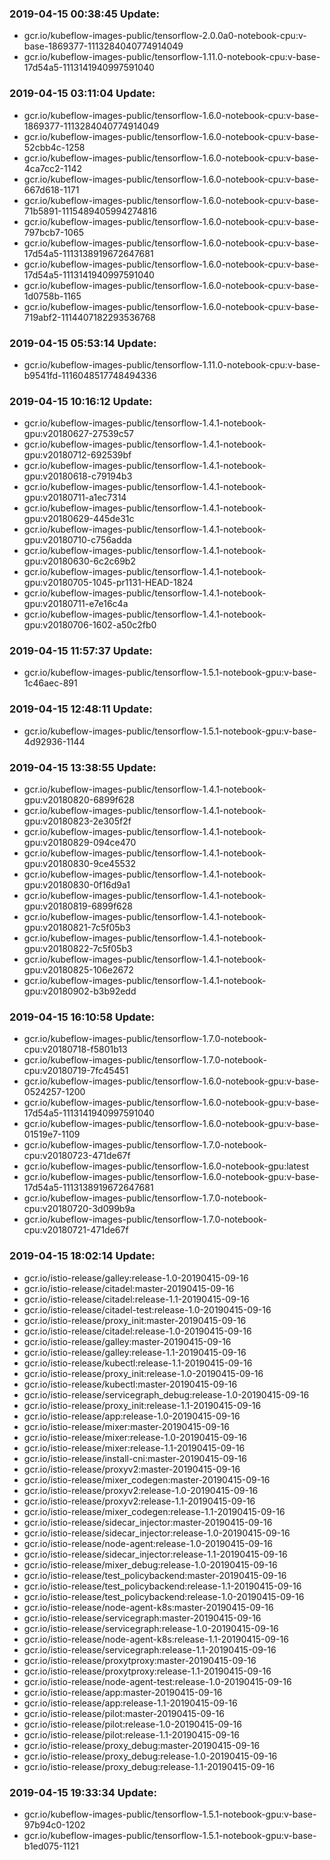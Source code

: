 ### 2019-04-15 00:38:45 Update:

- gcr.io/kubeflow-images-public/tensorflow-2.0.0a0-notebook-cpu:v-base-1869377-1113284040774914049
- gcr.io/kubeflow-images-public/tensorflow-1.11.0-notebook-cpu:v-base-17d54a5-1113141940997591040
### 2019-04-15 03:11:04 Update:

- gcr.io/kubeflow-images-public/tensorflow-1.6.0-notebook-cpu:v-base-1869377-1113284040774914049
- gcr.io/kubeflow-images-public/tensorflow-1.6.0-notebook-cpu:v-base-52cbb4c-1258
- gcr.io/kubeflow-images-public/tensorflow-1.6.0-notebook-cpu:v-base-4ca7cc2-1142
- gcr.io/kubeflow-images-public/tensorflow-1.6.0-notebook-cpu:v-base-667d618-1171
- gcr.io/kubeflow-images-public/tensorflow-1.6.0-notebook-cpu:v-base-71b5891-1115489405994274816
- gcr.io/kubeflow-images-public/tensorflow-1.6.0-notebook-cpu:v-base-797bcb7-1065
- gcr.io/kubeflow-images-public/tensorflow-1.6.0-notebook-cpu:v-base-17d54a5-1113138919672647681
- gcr.io/kubeflow-images-public/tensorflow-1.6.0-notebook-cpu:v-base-17d54a5-1113141940997591040
- gcr.io/kubeflow-images-public/tensorflow-1.6.0-notebook-cpu:v-base-1d0758b-1165
- gcr.io/kubeflow-images-public/tensorflow-1.6.0-notebook-cpu:v-base-719abf2-1114407182293536768
### 2019-04-15 05:53:14 Update:

- gcr.io/kubeflow-images-public/tensorflow-1.11.0-notebook-cpu:v-base-b9541fd-1116048517748494336
### 2019-04-15 10:16:12 Update:

- gcr.io/kubeflow-images-public/tensorflow-1.4.1-notebook-gpu:v20180627-27539c57
- gcr.io/kubeflow-images-public/tensorflow-1.4.1-notebook-gpu:v20180712-692539bf
- gcr.io/kubeflow-images-public/tensorflow-1.4.1-notebook-gpu:v20180618-c79194b3
- gcr.io/kubeflow-images-public/tensorflow-1.4.1-notebook-gpu:v20180711-a1ec7314
- gcr.io/kubeflow-images-public/tensorflow-1.4.1-notebook-gpu:v20180629-445de31c
- gcr.io/kubeflow-images-public/tensorflow-1.4.1-notebook-gpu:v20180710-c756adda
- gcr.io/kubeflow-images-public/tensorflow-1.4.1-notebook-gpu:v20180630-6c2c69b2
- gcr.io/kubeflow-images-public/tensorflow-1.4.1-notebook-gpu:v20180705-1045-pr1131-HEAD-1824
- gcr.io/kubeflow-images-public/tensorflow-1.4.1-notebook-gpu:v20180711-e7e16c4a
- gcr.io/kubeflow-images-public/tensorflow-1.4.1-notebook-gpu:v20180706-1602-a50c2fb0
### 2019-04-15 11:57:37 Update:

- gcr.io/kubeflow-images-public/tensorflow-1.5.1-notebook-gpu:v-base-1c46aec-891
### 2019-04-15 12:48:11 Update:

- gcr.io/kubeflow-images-public/tensorflow-1.5.1-notebook-gpu:v-base-4d92936-1144
### 2019-04-15 13:38:55 Update:

- gcr.io/kubeflow-images-public/tensorflow-1.4.1-notebook-gpu:v20180820-6899f628
- gcr.io/kubeflow-images-public/tensorflow-1.4.1-notebook-gpu:v20180823-2e305f2f
- gcr.io/kubeflow-images-public/tensorflow-1.4.1-notebook-gpu:v20180829-094ce470
- gcr.io/kubeflow-images-public/tensorflow-1.4.1-notebook-gpu:v20180830-9ce45532
- gcr.io/kubeflow-images-public/tensorflow-1.4.1-notebook-gpu:v20180830-0f16d9a1
- gcr.io/kubeflow-images-public/tensorflow-1.4.1-notebook-gpu:v20180819-6899f628
- gcr.io/kubeflow-images-public/tensorflow-1.4.1-notebook-gpu:v20180821-7c5f05b3
- gcr.io/kubeflow-images-public/tensorflow-1.4.1-notebook-gpu:v20180822-7c5f05b3
- gcr.io/kubeflow-images-public/tensorflow-1.4.1-notebook-gpu:v20180825-106e2672
- gcr.io/kubeflow-images-public/tensorflow-1.4.1-notebook-gpu:v20180902-b3b92edd
### 2019-04-15 16:10:58 Update:

- gcr.io/kubeflow-images-public/tensorflow-1.7.0-notebook-cpu:v20180718-f5801b13
- gcr.io/kubeflow-images-public/tensorflow-1.7.0-notebook-cpu:v20180719-7fc45451
- gcr.io/kubeflow-images-public/tensorflow-1.6.0-notebook-gpu:v-base-0524257-1200
- gcr.io/kubeflow-images-public/tensorflow-1.6.0-notebook-gpu:v-base-17d54a5-1113141940997591040
- gcr.io/kubeflow-images-public/tensorflow-1.6.0-notebook-gpu:v-base-01519e7-1109
- gcr.io/kubeflow-images-public/tensorflow-1.7.0-notebook-cpu:v20180723-471de67f
- gcr.io/kubeflow-images-public/tensorflow-1.6.0-notebook-gpu:latest
- gcr.io/kubeflow-images-public/tensorflow-1.6.0-notebook-gpu:v-base-17d54a5-1113138919672647681
- gcr.io/kubeflow-images-public/tensorflow-1.7.0-notebook-cpu:v20180720-3d099b9a
- gcr.io/kubeflow-images-public/tensorflow-1.7.0-notebook-cpu:v20180721-471de67f
### 2019-04-15 18:02:14 Update:

- gcr.io/istio-release/galley:release-1.0-20190415-09-16
- gcr.io/istio-release/citadel:master-20190415-09-16
- gcr.io/istio-release/citadel:release-1.1-20190415-09-16
- gcr.io/istio-release/citadel-test:release-1.0-20190415-09-16
- gcr.io/istio-release/proxy_init:master-20190415-09-16
- gcr.io/istio-release/citadel:release-1.0-20190415-09-16
- gcr.io/istio-release/galley:master-20190415-09-16
- gcr.io/istio-release/galley:release-1.1-20190415-09-16
- gcr.io/istio-release/kubectl:release-1.1-20190415-09-16
- gcr.io/istio-release/proxy_init:release-1.0-20190415-09-16
- gcr.io/istio-release/kubectl:master-20190415-09-16
- gcr.io/istio-release/servicegraph_debug:release-1.0-20190415-09-16
- gcr.io/istio-release/proxy_init:release-1.1-20190415-09-16
- gcr.io/istio-release/app:release-1.0-20190415-09-16
- gcr.io/istio-release/mixer:master-20190415-09-16
- gcr.io/istio-release/mixer:release-1.0-20190415-09-16
- gcr.io/istio-release/mixer:release-1.1-20190415-09-16
- gcr.io/istio-release/install-cni:master-20190415-09-16
- gcr.io/istio-release/proxyv2:master-20190415-09-16
- gcr.io/istio-release/mixer_codegen:master-20190415-09-16
- gcr.io/istio-release/proxyv2:release-1.0-20190415-09-16
- gcr.io/istio-release/proxyv2:release-1.1-20190415-09-16
- gcr.io/istio-release/mixer_codegen:release-1.1-20190415-09-16
- gcr.io/istio-release/sidecar_injector:master-20190415-09-16
- gcr.io/istio-release/sidecar_injector:release-1.0-20190415-09-16
- gcr.io/istio-release/node-agent:release-1.0-20190415-09-16
- gcr.io/istio-release/sidecar_injector:release-1.1-20190415-09-16
- gcr.io/istio-release/mixer_debug:release-1.0-20190415-09-16
- gcr.io/istio-release/test_policybackend:master-20190415-09-16
- gcr.io/istio-release/test_policybackend:release-1.1-20190415-09-16
- gcr.io/istio-release/test_policybackend:release-1.0-20190415-09-16
- gcr.io/istio-release/node-agent-k8s:master-20190415-09-16
- gcr.io/istio-release/servicegraph:master-20190415-09-16
- gcr.io/istio-release/servicegraph:release-1.0-20190415-09-16
- gcr.io/istio-release/node-agent-k8s:release-1.1-20190415-09-16
- gcr.io/istio-release/servicegraph:release-1.1-20190415-09-16
- gcr.io/istio-release/proxytproxy:master-20190415-09-16
- gcr.io/istio-release/proxytproxy:release-1.1-20190415-09-16
- gcr.io/istio-release/node-agent-test:release-1.0-20190415-09-16
- gcr.io/istio-release/app:master-20190415-09-16
- gcr.io/istio-release/app:release-1.1-20190415-09-16
- gcr.io/istio-release/pilot:master-20190415-09-16
- gcr.io/istio-release/pilot:release-1.0-20190415-09-16
- gcr.io/istio-release/pilot:release-1.1-20190415-09-16
- gcr.io/istio-release/proxy_debug:master-20190415-09-16
- gcr.io/istio-release/proxy_debug:release-1.0-20190415-09-16
- gcr.io/istio-release/proxy_debug:release-1.1-20190415-09-16
### 2019-04-15 19:33:34 Update:

- gcr.io/kubeflow-images-public/tensorflow-1.5.1-notebook-gpu:v-base-97b94c0-1202
- gcr.io/kubeflow-images-public/tensorflow-1.5.1-notebook-gpu:v-base-b1ed075-1121
